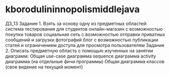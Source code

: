 # kborodulininnopolismiddlejava

ДЗ_13
Задание 1. Взять за основу одну из предметных областей:
     система тестирования для студентов
     онлайн-магазин с возможностью покупки товаров
     социальная сеть с возможностью отправки приватных сообщений и загрузки фотографий
     блог с возможностью публикации статей и ограничением доступа для просмотра пользователям
Задание 2. Описать предметную область с помощью изученных на занятии диаграмм:
    Общая use-case диаграмма
    sequence диаграмма
    activity диаграмма (на отдельные фичи программы)
    Общая диаграмма классов (свое видение на текущий момент)